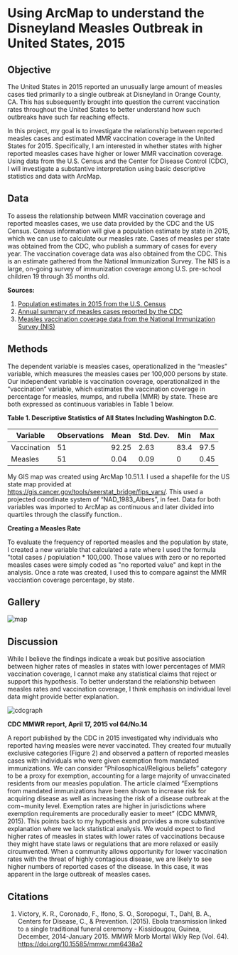 Using ArcMap to understand the Disneyland Measles Outbreak in United States, 2015
===



Objective
---

The United States in 2015 reported an unusually large amount of measles cases tied primarily to a single outbreak at Disneyland in Orange County, CA. This has subsequently brought into question the current vaccination rates throughout the United States to better understand how such outbreaks have such far reaching effects.

In this project, my goal is to  investigate the relationship between reported measles cases and estimated MMR vaccination coverage in the United States for 2015. Specifically, I am interested in whether states with higher reported measles cases have higher or lower MMR vaccination coverage.  Using data from the U.S. Census and the Center for Disease Control (CDC), I will investigate a substantive interpretation using basic descriptive statistics and data with ArcMap.



Data
---
To assess the relationship between MMR vaccination coverage and reported measles cases, we use data provided by the CDC and the US Census.  Census information will give a population estimate by state in 2015, which we can use to calculate our measles rate. Cases of measles per state was obtained from the CDC, who publish a summary of cases for every year. The vaccination coverage data was also obtained from the CDC. This is an estimate gathered from the National Immunization Survey. The NIS is a large, on-going survey of immunization coverage among U.S. pre-school children 19 through 35 months old.



**Sources:**

1. [Population estimates in 2015 from the U.S. Census ](https://www.census.gov/data/datasets/2017/demo/popest/state-total.html)
2. [Annual summary of measles cases reported by the CDC ](http://www.cdc.gov/mmwr/mmwr_nd/index.html)
3. [Measles vaccination coverage data from the National Immunization Survey (NIS) ](https://www.cdc.gov/vaccines/imz-managers/coverage/childvaxview/data-reports/mmr/reports/2015.html)



Methods
---

The dependent variable is measles cases, operationalized in the “measles” variable, which measures the measles cases per 100,000 persons by state.  Our independent variable is vaccination coverage, operationalized in the “vaccination” variable, which estimates the vaccination coverage in percentage for measles, mumps, and rubella (MMR) by state. These are both expressed as continuous variables in Table 1 below.


**Table 1. Descriptive Statistics of All States Including Washington D.C.**

|Variable|Observations|Mean|Std. Dev.|Min|Max|
|---|---|---|---|---|---|
|Vaccination|51|92.25|2.63|83.4|97.5|
|Measles|51|0.04|0.09|0|0.45|


My GIS map was created using ArcMap 10.51.1.  I used a shapefile for the US state map provided at https://gis.cancer.gov/tools/seerstat_bridge/fips_vars/. This used a projected coordinate system of “NAD_1983_Albers”, in feet.  Data for both variables was imported to ArcMap as continuous and later divided into quartiles through the classify function..

**Creating a Measles Rate**

To evaluate the frequency of reported measles and the population by state, I created a new variable that calculated a rate where I used the formula "total cases / poplulation * 100,000. Those values with zero or no reported measles cases were simply coded as "no reported value" and kept in the analysis.  Once a rate was created, I used this to compare against the MMR vacciantion coverage percentage, by state. 




Gallery
---

![map](https://github.com/kyodahl/measles/blob/master/map.jpg)



Discussion
---
While I believe the findings indicate a weak but positive association between higher rates of measles in states with lower percentages of MMR vaccination coverage, I cannot make any statistical claims that reject or support this hypothesis.  To better understand the relationship between measles rates and vaccination coverage, I think emphasis on individual level data might provide better explanation.



![cdcgraph](https://github.com/kyodahl/measles/blob/master/cdc.jpg)

**CDC MMWR report, April 17, 2015 vol 64/No.14**



A report published by the CDC in 2015 investigated why individuals who reported having measles were never vaccinated. They created four mutually exclusive categories (Figure 2) and observed a pattern of reported measles cases with individuals who were given exemption from mandated immunizations. We can consider “Philosophical/Religious beliefs” category to be a proxy for exemption, accounting for a large majority of unvaccinated residents from our measles population. The article claimed “Exemptions from mandated immunizations have been shown to increase risk for acquiring disease as well as increasing the risk of a disease outbreak at the com¬munity level. Exemption rates are higher in jurisdictions where exemption requirements are procedurally easier to meet” (CDC MMWR, 2015). This points back to my hypothesis and provides a more substantive explanation where we lack statistical analysis.  We would expect to find higher rates of measles in states with lower rates of vaccinations because they might have state laws or regulations that are more relaxed or easily circumvented. When a community allows opportunity for lower vaccination rates with the threat of highly contagious disease, we are likely to see higher numbers of reported cases of the disease.  In this case, it was apparent in the large outbreak of measles cases.




Citations
---
1) Victory, K. R., Coronado, F., Ifono, S. O., Soropogui, T., Dahl, B. A., Centers for Disease, C., & Prevention. 				   (2015). Ebola transmission linked to a single traditional funeral ceremony - Kissidougou, Guinea, December, 	2014-January 2015. MMWR Morb Mortal Wkly Rep (Vol. 64). https://doi.org/10.15585/mmwr.mm6438a2






